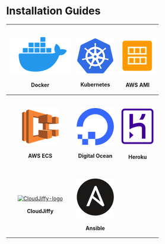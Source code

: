 # Installation Guides

|                                                 <p><a href="docker/"><strong></strong><br><strong></strong><img src="../../../.gitbook/assets/docker-logo (1).png" alt="Docker-logo"></a><br><br><strong>Docker</strong></p>                                                |                       <p><br><a href="kubernetes/"><img src="../../../.gitbook/assets/Kubernetes_logo (1).png" alt="Kubernetes-logo"></a><br><br><strong>Kubernetes</strong></p>                      |  <p><br><a href="aws-ami.md"><img src="../../../.gitbook/assets/AWS AMI.png" alt="AWS-AMI-logo"></a><strong></strong><br><strong></strong><br><strong>AWS AMI</strong></p> |
| :-------------------------------------------------------------------------------------------------------------------------------------------------------------------------------------------------------------------------------------------------------------------------: | :---------------------------------------------------------------------------------------------------------------------------------------------------------------------------------------------------: | :------------------------------------------------------------------------------------------------------------------------------------------------------------------------: |
|                                                <p><br><a href="aws-ecs.md"><img src="../../../.gitbook/assets/AWS-ECS-Logo.png" alt="AWS-ECS-logo"></a><strong></strong><br><strong></strong><br><strong>AWS ECS</strong></p>                                               | <p><br><a href="digitalocean.md"><img src="../../../.gitbook/assets/Digital-Ocean-Logo.png" alt="Digital-Ocean-logo"></a><strong></strong><br><strong></strong><br><strong>Digital Ocean</strong></p> | <p><br><a href="heroku.md"><img src="../../../.gitbook/assets/heroku-logo.png" alt="Heroku-logo"></a><strong></strong><br><strong></strong><br><strong>Heroku</strong></p> |
| <p><strong></strong><br><strong></strong><a href="cloudjiffy.md"><img src="https://ik.imagekit.io/iyat1fg3juj/cloudjiffy-logo_OhHLsg76P.png?ik-sdk-version=javascript-1.4.3&#x26;updatedAt=1657134035775" alt="CloudJiffy-logo"></a><br><br><strong>CloudJiffy</strong></p> |             <p><br><a href="ansible.md"><img src="../../../.gitbook/assets/Ansible-logo.png" alt="Ansible-logo"></a><strong></strong><br><strong></strong><br><strong>Ansible</strong></p>            |                                                                                                                                                                            |
